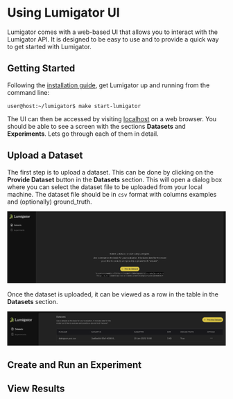 # Using Lumigator UI
Lumigator comes with a web-based UI that allows you to interact with the Lumigator API. It is designed to be easy to use and to provide a quick way to get started with Lumigator.

## Getting Started
Following the [installation guide](../get-started/installation.md), get Lumigator up and running from the command line:
```console
user@host:~/lumigator$ make start-lumigator
```
The UI can then be accessed by visiting [localhost](http://localhost) on a web browser. You should be able to see a screen with the sections **Datasets** and **Experiments**. Lets go through each of them in detail.

## Upload a Dataset
The first step is to upload a dataset. This can be done by clicking on the **Provide Dataset** button in the **Datasets** section. This will open a dialog box where you can select the dataset file to be uploaded from your local machine. The dataset file should be in `csv` format with columns examples and (optionally) ground_truth.

![Datasets Page](../../assets/ui_guide_steps/datasets_page.png)

Once the dataset is uploaded, it can be viewed as a row in the table in the **Datasets** section.

![Datasets Table](../../assets/ui_guide_steps/datasets_table.png)

## Create and Run an Experiment


## View Results
